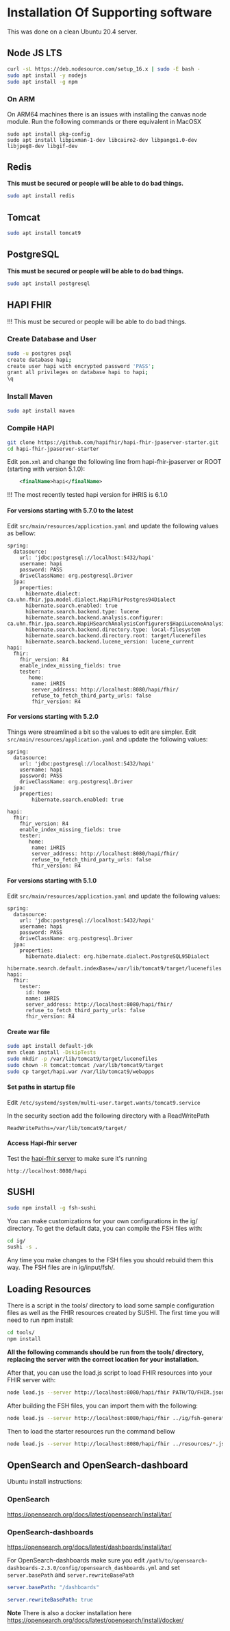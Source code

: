 # Installation Of Supporting software
This was done on a clean Ubuntu 20.4 server.

## Node JS LTS
```bash
curl -sL https://deb.nodesource.com/setup_16.x | sudo -E bash -
sudo apt install -y nodejs
sudo apt install -g npm
```
### On ARM
On ARM64 machines there is an issues with installing the canvas node module. Run the following commands or there equivalent in MacOSX
```
sudo apt install pkg-config
sudo apt install libpixman-1-dev libcairo2-dev libpango1.0-dev libjpeg8-dev libgif-dev
```
## Redis
**This must be secured or people will be able to do bad things.**
```bash
sudo apt install redis
```
## Tomcat
```bash
sudo apt install tomcat9
```
## PostgreSQL
**This must be secured or people will be able to do bad things.**
```bash
sudo apt install postgresql
```
## HAPI FHIR
!!! This must be secured or people will be able to do bad things.
### Create Database and User
```bash
sudo -u postgres psql
create database hapi;
create user hapi with encrypted password 'PASS';
grant all privileges on database hapi to hapi;
\q
```
### Install Maven
```bash
sudo apt install maven
```
### Compile HAPI
```bash
git clone https://github.com/hapifhir/hapi-fhir-jpaserver-starter.git
cd hapi-fhir-jpaserver-starter
```
Edit ```pom.xml``` and change the following line from hapi-fhir-jpaserver or ROOT (starting with version 5.1.0):
```xml
    <finalName>hapi</finalName>
```
!!! The most recently tested hapi version for iHRIS is 6.1.0
#### For versions starting with 5.7.0 to the latest
Edit ```src/main/resources/application.yaml``` and update the following values as bellow:
```
spring:
  datasource:
    url: 'jdbc:postgresql://localhost:5432/hapi'
    username: hapi
    password: PASS
    driveClassName: org.postgresql.Driver
  jpa:
    properties:
      hibernate.dialect: ca.uhn.fhir.jpa.model.dialect.HapiFhirPostgres94Dialect
      hibernate.search.enabled: true
      hibernate.search.backend.type: lucene
      hibernate.search.backend.analysis.configurer: ca.uhn.fhir.jpa.search.HapiHSearchAnalysisConfigurers$HapiLuceneAnalysisConfigurer
      hibernate.search.backend.directory.type: local-filesystem
      hibernate.search.backend.directory.root: target/lucenefiles
      hibernate.search.backend.lucene_version: lucene_current
hapi:
  fhir:
    fhir_version: R4
    enable_index_missing_fields: true
    tester:
       home:
        name: iHRIS
        server_address: http://localhost:8080/hapi/fhir/
        refuse_to_fetch_third_party_urls: false
        fhir_version: R4
```

#### For versions starting with 5.2.0
Things were streamlined a bit so the values to edit are simpler.
Edit ```src/main/resources/application.yaml``` and update the following values:

```
spring:
  datasource:
    url: 'jdbc:postgresql://localhost:5432/hapi'
    username: hapi
    password: PASS
    driveClassName: org.postgresql.Driver
  jpa:
    properties:
        hibernate.search.enabled: true

hapi:
  fhir:
    fhir_version: R4
    enable_index_missing_fields: true
    tester:
       home:
        name: iHRIS
        server_address: http://localhost:8080/hapi/fhir/
        refuse_to_fetch_third_party_urls: false
        fhir_version: R4
```

#### For versions starting with 5.1.0 
Edit ```src/main/resources/application.yaml``` and update the following values:

```
spring:
  datasource:
    url: 'jdbc:postgresql://localhost:5432/hapi'
    username: hapi
    password: PASS
    driveClassName: org.postgresql.Driver
  jpa:
    properties:
      hibernate.dialect: org.hibernate.dialect.PostgreSQL95Dialect
      hibernate.search.default.indexBase=/var/lib/tomcat9/target/lucenefiles
hapi:
  fhir:
    tester:
      id: home
      name: iHRIS
      server_address: http://localhost:8080/hapi/fhir/
      refuse_to_fetch_third_party_urls: false
      fhir_version: R4
```

#### Create war file

```bash
sudo apt install default-jdk
mvn clean install -DskipTests
sudo mkdir -p /var/lib/tomcat9/target/lucenefiles
sudo chown -R tomcat:tomcat /var/lib/tomcat9/target
sudo cp target/hapi.war /var/lib/tomcat9/webapps
```

#### Set paths in startup file
Edit ```/etc/systemd/system/multi-user.target.wants/tomcat9.service```

In the security section add the following directory with a ReadWritePath

```
ReadWritePaths=/var/lib/tomcat9/target/
```
#### Access Hapi-fhir server
Test the [hapi-fhir server](http://localhost:8080/hapi) to make sure it's running
```
http://localhost:8080/hapi
```

## SUSHI
```bash
sudo npm install -g fsh-sushi
```

You can make customizations for your own configurations in the ig/ 
directory.  To get the default data, you can compile the FSH files with:
```bash
cd ig/
sushi -s .
```

Any time you make changes to the FSH files you should rebuild them 
this way.  The FSH files are in ig/input/fsh/.

## Loading Resources

There is a script in the tools/ directory to load some sample configuration
files as well as the FHIR resources created by SUSHI.  The first time
you will need to run npm install:

```bash
cd tools/
npm install
```

**All the following commands should be run from the tools/ directory, 
replacing the server with the correct location for your installation.**

After that, you can use the load.js script to load FHIR resources into
your FHIR server with:
```bash
node load.js --server http://localhost:8080/hapi/fhir PATH/TO/FHIR.json
```

After building the FSH files, you can import them with the following:
```bash
node load.js --server http://localhost:8080/hapi/fhir ../ig/fsh-generated/resources/*.json
```

Then to load the starter resources run the command bellow
```bash
node load.js --server http://localhost:8080/hapi/fhir ../resources/*.json
```

## OpenSearch and OpenSearch-dashboard

Ubuntu install instructions:

### OpenSearch
https://opensearch.org/docs/latest/opensearch/install/tar/

### OpenSearch-dashboards
https://opensearch.org/docs/latest/dashboards/install/tar/

For OpenSearch-dashboards make sure you edit ```/path/to/opensearch-dashboards-2.3.0/config/opensearch_dashboards.yml``` and set ```server.basePath``` and ```server.rewriteBasePath```

```yaml
server.basePath: "/dashboards"

server.rewriteBasePath: true
```
**Note**
There is also a docker installation here https://opensearch.org/docs/latest/opensearch/install/docker/
